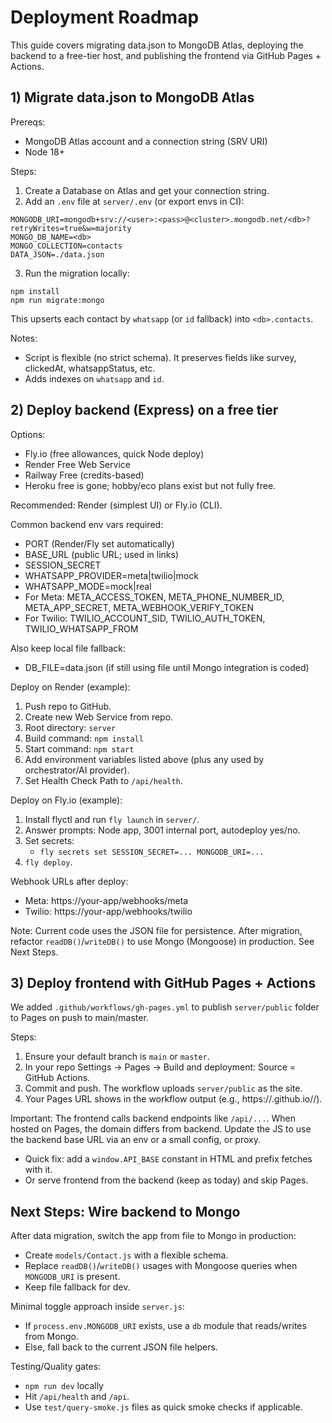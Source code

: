 # Deployment Roadmap

This guide covers migrating data.json to MongoDB Atlas, deploying the backend to a free-tier host, and publishing the frontend via GitHub Pages + Actions.

## 1) Migrate data.json to MongoDB Atlas

Prereqs:
- MongoDB Atlas account and a connection string (SRV URI)
- Node 18+

Steps:
1. Create a Database on Atlas and get your connection string.
2. Add an `.env` file at `server/.env` (or export envs in CI):

```
MONGODB_URI=mongodb+srv://<user>:<pass>@<cluster>.mongodb.net/<db>?retryWrites=true&w=majority
MONGO_DB_NAME=<db>
MONGO_COLLECTION=contacts
DATA_JSON=./data.json
```

3. Run the migration locally:

```
npm install
npm run migrate:mongo
```

This upserts each contact by `whatsapp` (or `id` fallback) into `<db>.contacts`.

Notes:
- Script is flexible (no strict schema). It preserves fields like survey, clickedAt, whatsappStatus, etc.
- Adds indexes on `whatsapp` and `id`.

## 2) Deploy backend (Express) on a free tier

Options:
- Fly.io (free allowances, quick Node deploy)
- Render Free Web Service
- Railway Free (credits-based)
- Heroku free is gone; hobby/eco plans exist but not fully free.

Recommended: Render (simplest UI) or Fly.io (CLI).

Common backend env vars required:
- PORT (Render/Fly set automatically)
- BASE_URL (public URL; used in links)
- SESSION_SECRET
- WHATSAPP_PROVIDER=meta|twilio|mock
- WHATSAPP_MODE=mock|real
- For Meta: META_ACCESS_TOKEN, META_PHONE_NUMBER_ID, META_APP_SECRET, META_WEBHOOK_VERIFY_TOKEN
- For Twilio: TWILIO_ACCOUNT_SID, TWILIO_AUTH_TOKEN, TWILIO_WHATSAPP_FROM

Also keep local file fallback:
- DB_FILE=data.json (if still using file until Mongo integration is coded)

Deploy on Render (example):
1. Push repo to GitHub.
2. Create new Web Service from repo.
3. Root directory: `server`
4. Build command: `npm install`
5. Start command: `npm start`
6. Add environment variables listed above (plus any used by orchestrator/AI provider).
7. Set Health Check Path to `/api/health`.

Deploy on Fly.io (example):
1. Install flyctl and run `fly launch` in `server/`.
2. Answer prompts: Node app, 3001 internal port, autodeploy yes/no.
3. Set secrets:
   - `fly secrets set SESSION_SECRET=... MONGODB_URI=...`
4. `fly deploy`.

Webhook URLs after deploy:
- Meta: https://your-app/webhooks/meta
- Twilio: https://your-app/webhooks/twilio

Note: Current code uses the JSON file for persistence. After migration, refactor `readDB()`/`writeDB()` to use Mongo (Mongoose) in production. See Next Steps.

## 3) Deploy frontend with GitHub Pages + Actions

We added `.github/workflows/gh-pages.yml` to publish `server/public` folder to Pages on push to main/master.

Steps:
1. Ensure your default branch is `main` or `master`.
2. In your repo Settings → Pages → Build and deployment: Source = GitHub Actions.
3. Commit and push. The workflow uploads `server/public` as the site.
4. Your Pages URL shows in the workflow output (e.g., https://<org>.github.io/<repo>/).

Important: The frontend calls backend endpoints like `/api/...`. When hosted on Pages, the domain differs from backend. Update the JS to use the backend base URL via an env or a small config, or proxy.
- Quick fix: add a `window.API_BASE` constant in HTML and prefix fetches with it.
- Or serve frontend from the backend (keep as today) and skip Pages.

## Next Steps: Wire backend to Mongo

After data migration, switch the app from file to Mongo in production:
- Create `models/Contact.js` with a flexible schema.
- Replace `readDB()`/`writeDB()` usages with Mongoose queries when `MONGODB_URI` is present.
- Keep file fallback for dev.

Minimal toggle approach inside `server.js`:
- If `process.env.MONGODB_URI` exists, use a `db` module that reads/writes from Mongo.
- Else, fall back to the current JSON file helpers.

Testing/Quality gates:
- `npm run dev` locally
- Hit `/api/health` and `/api`.
- Use `test/query-smoke.js` files as quick smoke checks if applicable.
